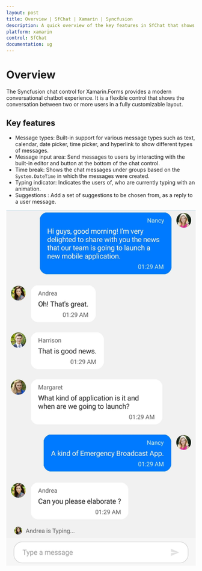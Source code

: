 ```yaml
---
layout: post
title: Overview | SfChat | Xamarin | Syncfusion
description: A quick overview of the key features in SfChat that shows the conversation between two or more users in a fully customizable layout.
platform: xamarin
control: SfChat
documentation: ug
---
```


# Overview

The Syncfusion chat control for Xamarin.Forms provides a modern conversational chatbot experience. It is a flexible control that shows the conversation between two or more users in a fully customizable layout.

## Key features

* Message types: Built-in support for various message types such as text, calendar, date picker, time picker, and hyperlink to show different types of messages.
* Message input area: Send messages to users by interacting with the built-in editor and button at the bottom of the chat control.
* Time break: Shows the chat messages under groups based on the `System.DateTime` in which the messages were created.
* Typing indicator: Indicates the users of, who are currently typing with an animation.
* Suggestions : Add a set of suggestions to be chosen from, as a reply to a user message.

![Chat with typing indicator](SfChat_images/SfChat-Xamarin_showcase1.jpg)